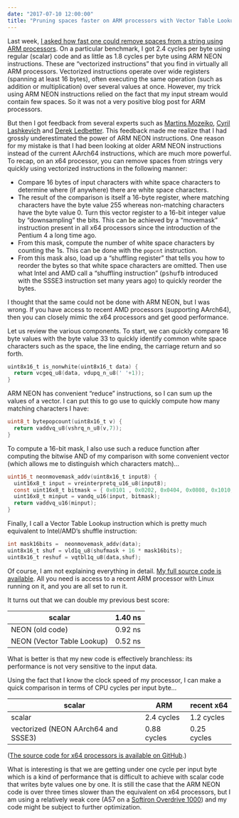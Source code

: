 ```yaml
---
date: "2017-07-10 12:00:00"
title: "Pruning spaces faster on ARM processors with Vector Table Lookups"
---
```




Last week, [I asked how fast one could remove spaces from a string using ARM processors](/lemire/blog/2017/07/03/pruning-spaces-from-strings-quickly-on-arm-processors/). On a particular benchmark, I got 2.4 cycles per byte using regular (scalar) code and as little as 1.8 cycles per byte using ARM NEON instructions. These are &ldquo;vectorized instructions&rdquo; that you find in virtually all ARM processors. Vectorized instructions operate over wide registers (spanning at least 16 bytes), often executing the same operation (such as addition or multiplication) over several values at once. However, my trick using ARM NEON instructions relied on the fact that my input stream would contain few spaces. So it was not a very positive blog post for ARM processors.

But then I got feedback from several experts such as [Martins Mozeiko](https://github.com/mmozeiko), [Cyril Lashkevich](https://speakerdeck.com/notorca) and [Derek Ledbetter](https://stackoverflow.com/users/25653/derek-ledbetter). This feedback made me realize that I had grossly underestimated the power of ARM NEON instructions. One reason for my mistake is that I had been looking at older ARM NEON instructions instead of the current AArch64 instructions, which are much more powerful.
To recap, on an x64 processor, you can remove spaces from strings very quickly using vectorized instructions in the following manner:

- Compare 16 bytes of input characters with white space characters to determine where (if anywhere) there are white space characters.
- The result of the comparison is itself a 16-byte register, where matching characters have the byte value 255 whereas non-matching characters have the byte value 0. Turn this vector register to a 16-bit integer value by &ldquo;downsampling&rdquo; the bits. This can be achieved by a &ldquo;movemask&rdquo; instruction present in all x64 processors since the introduction of the Pentium 4 a long time ago.
- From this mask, compute the number of white space characters by counting the 1s. This can be done with the `popcnt` instruction.
- From this mask also, load up a &ldquo;shuffling register&rdquo; that tells you how to reorder the bytes so that white space characters are omitted. Then use what Intel and AMD call a &ldquo;shuffling instruction&rdquo; (<tt>pshufb</tt> introduced with the SSSE3 instruction set many years ago) to quickly reorder the bytes.


I thought that the same could not be done with ARM NEON, but I was wrong. If you have access to recent AMD processors (supporting AArch64), then you can closely mimic the x64 processors and get good performance.

Let us review the various components.
To start, we can quickly compare 16 byte values with the byte value 33 to quickly identify common white space characters such as the space, the line ending, the carriage return and so forth.
```C
uint8x16_t is_nonwhite(uint8x16_t data) {
  return vcgeq_u8(data, vdupq_n_u8(' '+1));
}
```


ARM NEON has convenient &ldquo;reduce&rdquo; instructions, so I can sum up the values of a vector. I can put this to go use to quickly compute how many matching characters I have:
```C
uint8_t bytepopcount(uint8x16_t v) {
  return vaddvq_u8(vshrq_n_u8(v,7));
}
```


To compute a 16-bit mask, I also use such a reduce function after computing the bitwise AND of my comparison with some convenient vector (which allows me to distinguish which characters match)&hellip;
```C
uint16_t neonmovemask_addv(uint8x16_t input8) {
  uint16x8_t input = vreinterpretq_u16_u8(input8);
  const uint16x8_t bitmask = { 0x0101 , 0x0202, 0x0404, 0x0808, 0x1010, 0x2020, 0x4040, 0x8080 };
  uint16x8_t minput = vandq_u16(input, bitmask);
  return vaddvq_u16(minput);
}
```


Finally, I call a Vector Table Lookup instruction which is pretty much equivalent to Intel/AMD&rsquo;s shuffle instruction:
```C
int mask16bits =  neonmovemask_addv(data);
uint8x16_t shuf = vld1q_u8(shufmask + 16 * mask16bits);
uint8x16_t reshuf = vqtbl1q_u8(data,shuf);
```


Of course, I am not explaining everything in detail. [My full source code is available](https://github.com/lemire/Code-used-on-Daniel-Lemire-s-blog/tree/master/2017/07/10). All you need is access to a recent ARM processor with Linux running on it, and you are all set to run it.

It turns out that we can double my previous best score:

scalar                   |1.40 ns                  |
-------------------------|-------------------------|
NEON (old code)          |0.92 ns                  |
NEON (Vector Table Lookup)  |0.52 ns                  |


What is better is that my new code is effectively branchless: its performance is not very sensitive to the input data.

Using the fact that I know the clock speed of my processor, I can make a quick comparison in terms of CPU cycles per input byte&hellip;

scalar                   |ARM                      |recent x64               |
-------------------------|-------------------------|-------------------------|
scalar                   |2.4 cycles               |1.2 cycles               |
vectorized (NEON AArch64 and SSSE3)  |0.88 cycles              |0.25 cycles              |


([The source code for x64 processors is available on GitHub](https://github.com/lemire/despacer).)

What is interesting is that we are getting under one cycle per input byte which is a kind of performance that is difficult to achieve with scalar code that writes byte values one by one. It is still the case that the ARM NEON code is over three times slower than the equivalent on x64 processors, but I am using a relatively weak core (A57 on a [Softiron Overdrive 1000](https://softiron.com/products/overdrive-1000/)) and my code might be subject to further optimization.

